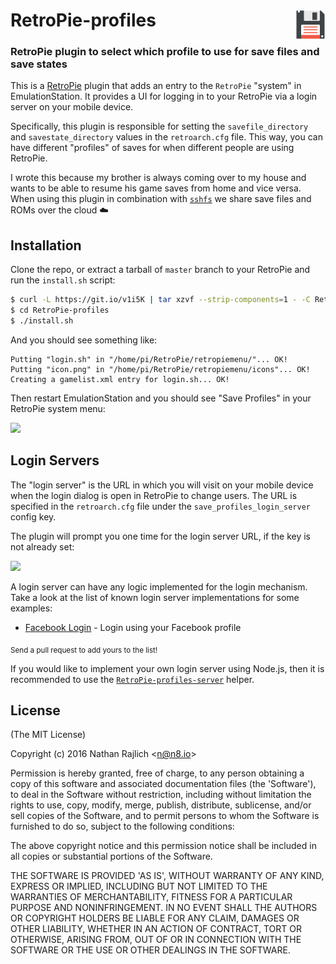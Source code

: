 # RetroPie-profiles  <img src="./icon.png" width="48" align="right" />
### RetroPie plugin to select which profile to use for save files and save states

This is a [RetroPie][] plugin that adds an entry to the `RetroPie` "system" in
EmulationStation. It provides a UI for logging in to your RetroPie via a login
server on your mobile device.

Specifically, this plugin is responsible for setting the `savefile_directory` and
`savestate_directory` values in the `retroarch.cfg` file. This way, you can have
different "profiles" of saves for when different people are using RetroPie.

I wrote this because my brother is always coming over to my house and wants to be
able to resume his game saves from home and vice versa. When using this plugin in
combination with [`sshfs`][sshfs] we share save files and ROMs over the cloud ☁️


## Installation

Clone the repo, or extract a tarball of `master` branch to your RetroPie and run
the `install.sh` script:

``` bash
$ curl -L https://git.io/v1i5K | tar xzvf --strip-components=1 - -C RetroPie-profiles
$ cd RetroPie-profiles
$ ./install.sh
```

And you should see something like:

```
Putting "login.sh" in "/home/pi/RetroPie/retropiemenu/"... OK!
Putting "icon.png" in "/home/pi/RetroPie/retropiemenu/icons"... OK!
Creating a gamelist.xml entry for login.sh... OK!
```

Then restart EmulationStation and you should see "Save Profiles" in your RetroPie
system menu:

![](https://cloudup.com/ikSCE7oQs8F+)


## Login Servers

The "login server" is the URL in which you will visit on your mobile device when
the login dialog is open in RetroPie to change users. The URL is specified in
the `retroarch.cfg` file under the `save_profiles_login_server` config key.

The plugin will prompt you one time for the login server URL,
if the key is not already set:

![](https://cldup.com/hgNSTGYyyH.png)

A login server can have any logic implemented for the login mechanism.
Take a look at the list of known login server implementations for some examples:

 - [Facebook Login][fb] - Login using your Facebook profile

<sub>Send a pull request to add yours to the list!</sub>

If you would like to implement your own login server using Node.js, then
it is recommended to use the [`RetroPie-profiles-server`][server] helper.


## License

(The MIT License)

Copyright (c) 2016 Nathan Rajlich &lt;n@n8.io&gt;

Permission is hereby granted, free of charge, to any person obtaining
a copy of this software and associated documentation files (the
'Software'), to deal in the Software without restriction, including
without limitation the rights to use, copy, modify, merge, publish,
distribute, sublicense, and/or sell copies of the Software, and to
permit persons to whom the Software is furnished to do so, subject to
the following conditions:

The above copyright notice and this permission notice shall be
included in all copies or substantial portions of the Software.

THE SOFTWARE IS PROVIDED 'AS IS', WITHOUT WARRANTY OF ANY KIND,
EXPRESS OR IMPLIED, INCLUDING BUT NOT LIMITED TO THE WARRANTIES OF
MERCHANTABILITY, FITNESS FOR A PARTICULAR PURPOSE AND NONINFRINGEMENT.
IN NO EVENT SHALL THE AUTHORS OR COPYRIGHT HOLDERS BE LIABLE FOR ANY
CLAIM, DAMAGES OR OTHER LIABILITY, WHETHER IN AN ACTION OF CONTRACT,
TORT OR OTHERWISE, ARISING FROM, OUT OF OR IN CONNECTION WITH THE
SOFTWARE OR THE USE OR OTHER DEALINGS IN THE SOFTWARE.

[RetroPie]: https://retropie.org.uk/
[sshfs]: https://github.com/libfuse/sshfs
[fb]: https://github.com/TooTallNate/RetroPie-profiles-facebook-login
[server]: https://github.com/TooTallNate/RetroPie-profiles-server
